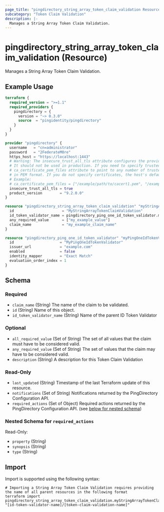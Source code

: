 ```yaml
---
page_title: "pingdirectory_string_array_token_claim_validation Resource - terraform-provider-pingdirectory"
subcategory: "Token Claim Validation"
description: |-
  Manages a String Array Token Claim Validation.
---
```


# pingdirectory_string_array_token_claim_validation (Resource)

Manages a String Array Token Claim Validation.

## Example Usage

```terraform
terraform {
  required_version = ">=1.1"
  required_providers {
    pingdirectory = {
      version = "~> 0.3.0"
      source  = "pingidentity/pingdirectory"
    }
  }
}

provider "pingdirectory" {
  username   = "cn=administrator"
  password   = "2FederateM0re"
  https_host = "https://localhost:1443"
  # Warning: The insecure_trust_all_tls attribute configures the provider to trust any certificate presented by the PingDirectory server.
  # It should not be used in production. If you need to specify trusted CA certificates, use the
  # ca_certificate_pem_files attribute to point to any number of trusted CA certificate files
  # in PEM format. If you do not specify certificates, the host's default root CA set will be used.
  # Example:
  # ca_certificate_pem_files = ["/example/path/to/cacert1.pem", "/example/path/to/cacert2.pem"]
  insecure_trust_all_tls = true
  product_version        = "9.2.0.0"
}

resource "pingdirectory_string_array_token_claim_validation" "myStringArrayTokenClaimValidation" {
  id                      = "MyStringArrayTokenClaimValidation"
  id_token_validator_name = pingdirectory_ping_one_id_token_validator.myPingOneIdTokenValidator.id
  any_required_value      = ["my_example_value"]
  claim_name              = "my_example_claim_name"
}

resource "pingdirectory_ping_one_id_token_validator" "myPingOneIdTokenValidator" {
  id                     = "MyPingOneIdTokenValidator"
  issuer_url             = "example.com"
  enabled                = false
  identity_mapper        = "Exact Match"
  evaluation_order_index = 1
}
```

<!-- schema generated by tfplugindocs -->
## Schema

### Required

- `claim_name` (String) The name of the claim to be validated.
- `id` (String) Name of this object.
- `id_token_validator_name` (String) Name of the parent ID Token Validator

### Optional

- `all_required_value` (Set of String) The set of all values that the claim must have to be considered valid.
- `any_required_value` (Set of String) The set of values that the claim may have to be considered valid.
- `description` (String) A description for this Token Claim Validation

### Read-Only

- `last_updated` (String) Timestamp of the last Terraform update of this resource.
- `notifications` (Set of String) Notifications returned by the PingDirectory Configuration API.
- `required_actions` (Set of Object) Required actions returned by the PingDirectory Configuration API. (see [below for nested schema](#nestedatt--required_actions))

<a id="nestedatt--required_actions"></a>
### Nested Schema for `required_actions`

Read-Only:

- `property` (String)
- `synopsis` (String)
- `type` (String)

## Import

Import is supported using the following syntax:

```shell
# Importing a String Array Token Claim Validation requires providing the name of all parent resources in the following format
terraform import pingdirectory_string_array_token_claim_validation.myStringArrayTokenClaimValidation "[id-token-validator-name]/[token-claim-validation-name]"
```

